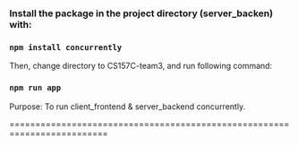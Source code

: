 
### Install the package in the project directory (server_backen) with:

### `npm install concurrently` 

Then, change directory to CS157C-team3, and run following command:

### `npm run app`

Purpose: To run client_frontend & server_backend concurrently. 

=========================================================================

